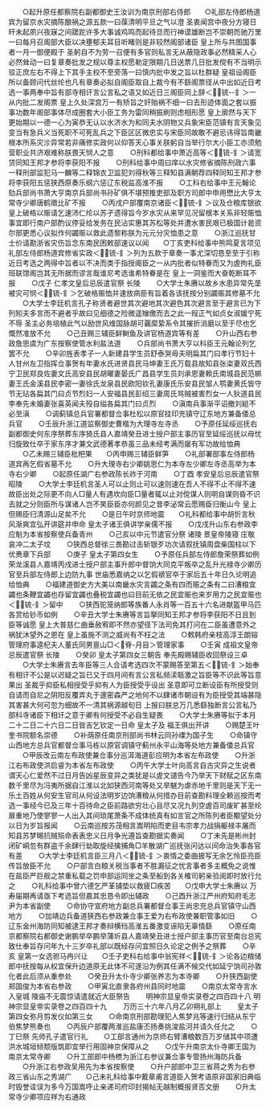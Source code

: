 <!-- { "loadSidebar": true } -->
　　○起升原任都察院右副都御史王汝训为南京刑部右侍郎　　○礼部左侍郎杨道宾为留京水灾摘陈酿祸之源五款一曰葆清明平旦之气以澄  圣衷闻宫中夜分方寝日旰未起夙兴夜寐之间蹉跎许多大事诚鸡鸣而起待旦而行神谟雄断岂不崇朝而驰万里一曰每月召阁部大臣以决壅郁夫耳目听睹则是非较然阁部诸臣  皇上所与共图国事者一月一御便殿于  圣躬自不为劳一召便有多官则私言无从蔽隐政事必然精采人心必然耸动一曰复章奏批发之规以尊主权愿勒定限期几日送票几日批发傥有不当明示驳正庶左右不得上下其手主权不至旁落一曰慎内批中发之旨以杜群疑  皇祖设阁臣所以备顾问代丝纶也凡有章奏必拟自阁臣取自上裁今有不繇阁票径从中出如近日考选一事两奉中旨有部寺相讦言公言私之语又如近日三阁臣同上辞＜锍--釒＞一从内批二发阁票  皇上久处深宫万一有矫旨之奸贻祸不细一曰去形迹体面之套以振事功数年阁部事体尽成圈套大小臣工务为雷同稍振刷则虑相形愿  皇上廓然与天下更始期以一德一心为寅恭无认以水济水为和同夫水阴物又兵象宋臣范镇有言天象见变当有急兵义当死职不可死乱兵之下臣区区微忠实与宋臣同故敢不避忌讳得旨南畿根本所系灾沴异常若非痛修实政何以仰答天心事关朕躬自当举行尔大小臣工亦须勉营职业共济艰难称朕畏天悯人之意
　　○刑科都给事中萧近高等＜锍-釒＞请宽贷同知王邦才参将李获阳不报
　　○刑科给事中周曰庠以水灾修省摘陈刑政六事一释刑部监犯马一麟等二释锦衣卫监犯刘得秋等三释知县满朝荐四释同知王邦才参将李获阳五惩狭西原奏乐纲六惩辽东税监高淮不报
　　○工科右给事中王元翰论劾兵部尚书萧大亨南京兵部尚书孙矿俱不堪预推吏部及职方司郎中申用懋比大亨太常寺少卿唐鹤徵比矿不报
　　○丙戌户部覆南京诸臣＜锍-釒＞议及仓粮库银欲  皇上破格以赈请乞速沛仁纶以苏孑遗得旨今岁水灾从来罕见况留根本关系非轻赈恤事宜即行南户部酌议停妥给发务在民沾实惠其苏松等处并遭水害民艰已极国计曷资尔部更悉心议拟作何蠲赈以救此遗黎称朕为元元分灾恤患之意
　　○浙江巡抚甘士价请勘浙省灾伤旨念东南民困敕部速议以闻　　○丁亥吏科给事中熊鸣夏言项见礼部左侍郎杨道宾修省实政＜锍-釒＞列为五款于章奏一事尤深切恳至至于引称近日考选之两得中旨者以不决而类于指授阁臣之一从内批者似特眷而又为虗拘礼臣班联馆阁岂其无所据而谬言哉谁尼考选谁希特眷是在  皇上一洞鉴而大奋乾断耳不报
　　○戊子  仁孝文皇后忌辰遣官祭  长陵
　　○大学士朱赓以故乡水患异常先垄被灾可悯＜锍-釒＞乞破格赈恤并速放病臣有旨着各该抚按分别蠲赈其修墓不允
　　○大学士李廷机言孔子称贤者避世其次避地其次避色其次避言至于避言已为下列矧夫多言而不避者乎故曰见细德之险微遥矰缴而去之此一叚正气如贞女淑媛宁死不辱  圣主必务培植此气以励世风维国脉胡可覊縻絷系令其摧折消磨以至于尽也乞慨然准放不允
　　○己丑赐三辅臣鲜鲥鱼及讲官杨道宾等有差
　　○升山西右参政詹思虞为广东按察使管水利盐法道
　　○兵部尚书萧大亨以科臣王元翰论列乞罢不允
　　○辛卯旌表孝子一人新建县学生员舒泰哭毋夫明扁其门曰孝行节妇十人甘州左卫指挥佥事贺有年妻水氏进贤县民马坤妻王氏万载县故知县张栥妻双氏西宁卫民郑良佐妻文氏高安县民胡曜妻晏氏广昌县学生员刘承恩妻赖氏南城县民范梆妻王氏金溪县民李密一妻徐氏龙泉县民欧阳钦孔妻康氏乐安县民邹人鹗妻黄氏皆守节无玷各扁其门曰贞节烈妇一人安福县民彭绍三妻周氏骂贼被害烈女一人狄道县民李奉先未婚妻张喜英闻夫殁自缢各扁其门曰贞烈
　　○滇南兵事渐平诏撤刘綎不必至滇
　　○调蓟镇总兵官署都督佥事杜松以原官挂印充镇守辽东地方兼备倭总兵官
　　○壬辰升浙江道监察御史曹楷为大理寺左寺丞
　　○予原任延绥巡抚右副都御史何东序祭葬东序猗氏县人嘉靖癸丑进士授户部主事历官至延绥巡抚以毋忧归旋致仕卒于家东序才兼文武德著孝恭虽三品未经考满而屡有军功故给恤典
　　○乙未赐三辅臣枇杷果　　○丙申赐三辅臣鲜笋
　　○礼部署部事左侍郎杨道宾再乞假省墓不允
　　○升大理寺右少卿姚思仁为本寺左少卿左寺丞高举为本寺右少卿
　　○起原任湖广右参政陈长祚于河南
　　○丁酉  孝安皇后忌辰遣官祭  昭陵
　　○大学士李廷机言圣人可以止则止可以速则速在吾人不得不止不得不速故臣出处之际更不向人□量人有遇坎向臣□量者辄以止对傥谋人则明自谋则昏不识去就之分则臣所与谋诸人岂不笑臣臣亦何颜见之昔李泌常云愿赐臣归衡山今  皇上但赐臣归清源山足矣不允
　　○是日午时京师地震　　○礼科都给事中胡忻言秋风渐爽宜弘开讲筵并申命  皇太子诸王俱讲学亲儒不报
　　○戊戌升山东右参政李应魁为本省按察使兵备青州
　　○己亥以中元节遣官分祭  诸陵  景皇帝陵寝  庄敬  哀冲二太子坟
　　○狭西总督徐三畏勘过击斩银歹功次请叙抚镇周盘柴国柱以下优赉章下兵部
　　○庚子  皇太子第四女生
　　○予原任兵部左侍郎詹荣祭葬如例荣龙溪县人嘉靖丙戌进士授户部主事升郎中督饷大同克平叛卒之乱升光禄寺少卿历官至兵部左侍郎上边防九事  世庙悉嘉纳之以乞假禠官卒于家后五十年日久论明追给恤典
　　○福建道御史方大美以南畿水灾言蠲之条有四而赈之条有二曰漕粮宜蠲也条鞭宜蠲也存留宜蠲也叠税宜蠲也曰目前无依之民宜赈也来岁用力之民宜赈也＜锍-釒＞留中
　　○狭西驼笼纳郎等族番人永肖等一百五十六名进献盔甲马匹各赏给钞币如例
　　○辛丑大学士朱赓等言旨拏同知王邦才参将李获阳不日且到臣等诚愿  皇上大普慈仁曲垂赦宥即不然亦望径下法司免其打问在二臣虽遭意外之祸犹沐望外之恩在  皇上虽施不测之威尚有不枉之法
　　○敕韩府亲枝高淳王朗镕管理府事逵杞夫人董氏同男亶山□＜脊-月目＞管理家事
　　○壬寅  成祖文皇帝忌辰遣官祭  长陵
　　○癸卯  皇太子第四女三朝告  奉先殿赐辅臣收回祭设三卓
　　○大学士朱赓言去年臣等三人合请考选四次不蒙赐答至第五＜锍-釒＞始奉有相讦不公是以迟疑之旨已又于四月间有言公言私频渎聒激之旨臣等不识此等旨意果出  圣裁乎抑臣私相授受乎抑有人为臣授受乎设出  圣意即可立断设臣有所授受则自请而自尼之阴阳反覆弄丸于邃密森严之地何不以肆诸市朝设有为臣授受其端甚隐其害甚大何可忽为细故不一清其祸源越旬日  上报曰朕总万几悉繇独断言公言私乃部科寺诸臣下相讦之意于卿有何授受不必自生疑畏
　　○大学士朱赓等拟于本月二十二日二十六日二日皆吉乞钦定一日命  皇太子及  福王俱出开讲
　　○赐楚王叶奎书院额名崇德
　　○补荫原任南京刑部尚书林云同孙瑮为国子生
　　○命镇守山西地方总兵官都督佥事马栋以原官调镇守蓟州永平山海等处地方兼备倭总兵官
　　○甲辰改云南左布政使兼佥事分巡洱海道彭应明为本省左布政使
　　○升浙江右布政使洪启睿为本省左布政使
　　○丙午大学士叶向高言自古灾异之生说者谓天心仁爱然不过日月告凶星辰变异之类犹是以虗文谴告今乃举天下财赋之区东南数千里尽为冯夷所据自江淮以北如狭西河南等处又旱魃为虐赤地千里则是天下无一乐土百姓从何安生官司从何设法明岁边饷漕粮从何措办目前查勘料理全赖巡按而考选一事经今已及三年十百待命之臣前路欲穷壮心且尽又况九列空虗百司废旷甚至纶扉重地乃使寥寥一人出入其间琐尾萧条不成体统真有如言官之所陈列者臣颙望处分以日为岁旨报闻
　　○云南巡按苏茂相言嵩明陷而吏目韦宗孝力战捐躯禄丰屠而知县苏梦晹抗贼殒命表表忠义日月争光遵旨查勘据实奏闻
　　○丁未先是彬州封闭矿峒忽有群盗千余肆行劫取旋经擒捕角□羊散湖广巡抚张问达以间命治失事各官有差
　　○大学士李廷机言臣三月八＜锍-釒＞衷情之委曲披写无余乞怜臣亮臣传旨放臣不允
　　○户部言白粮关税当事者不胜漏征之忧言事者多主概免之说惟在盐臣严巨舰之禁重私载之罚申部运同坐之条至船到各关榷司躬亲验阅即时放行允之
　　○礼科给事中曾六德乞严革铺垫以救疲□疾苦　　○戊申大学士朱赓以  万寿届期再请亟下考选旨但嘉其忠恳令即出辅政
　　○己酉升浙江严州府知府毛志尹为本省副使
　　○命协守宣府地方副总兵署都督佥事王尚忠充总兵官镇守山西地方
　　○加靖边兵备道狭西右参政兼佥事王爱为右布政使兼职管事如旧
　　○辽东金州海防同知被逮王邦才奏辩横珰高淮五番激变诬陷无辜情繇
　　○原任南京都察院右都御史谢鹏举卒鹏举蒲圻县人嘉靖癸丑进士授户部主事历官至南台总宪致仕奉旨存问年九十三岁卒礼部以既经存问宜照日久论定之例予之祭葬
　　○辛亥  皇第一女选驸马冉兴让　　○壬子吏科右给事中翁宪祥＜锍-釒＞论各边粮储郎中抚按每从权宜保升边道原无此体不可遂沿为例其任满不候交代如延宁饷司孙敦化者此后须从重参处
　　○癸丑升太仆寺少卿张养志为本寺卿
　　○升狭西副使郑国俊为本省右参政
　　○甲寅北直隶各府州县同时地震
　　○南京太常寺言水入皇城  陵庙不无震惊请遣就近大臣祭告
　　明神宗显皇帝实录卷之四百四十八
明神宗显皇帝实录卷之四百四十九
　　万历三十六年八月乙卯朔礼部上
　　皇太子第四女弥月剪发仪如第三女
　　○命南京刑部勘理犯人焦梦兆等速行归结从东宁伯焦梦熊奏也
　　○丙辰户部覆两淮巡盐康丕扬奏挑浚盐河并请久任允之
　　○丁巳祭  先师孔子遣官行礼
　　○工部言通州为京师右臂漕粮数百万岁储其中项遭洪水城垣倾颓版筑即宜举行用固神京保障从之
　　○戊午升南京太仆寺卿王国为南京太常寺卿
　　○升工部郎中杨槚为浙江右参议兼佥事专管扬州海防兵备
　　○升浙江右参政吴用先为本省按察使
　　○升户部郎中卫三省蒋之秀为右参政三省山东之秀湖广　　○己未礼科给事中戴章甫言道臣入贺考语原非国家旧典临时毁誉诖误为多今万国嵩呼止亲递司府印封揭帖无越制概报贤否文册
　　○升太常寺少卿项应祥为右通政
